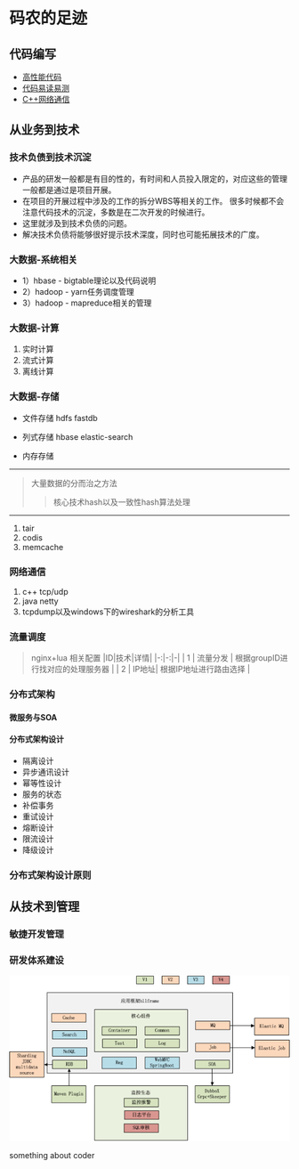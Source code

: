 # 码农的足迹

## 代码编写
* [高性能代码](./topics/code.md)
* [代码易读易测](./topics/架构是什么.md)
* [C++网络通信](./topics/C++网络通信.md)


## 从业务到技术

### 技术负债到技术沉淀
- 产品的研发一般都是有目的性的，有时间和人员投入限定的，对应这些的管理一般都是通过是项目开展。
- 在项目的开展过程中涉及的工作的拆分WBS等相关的工作。 很多时候都不会注意代码技术的沉淀，多数是在二次开发的时候进行。
- 这里就涉及到技术负债的问题。
- 解决技术负债将能够很好提示技术深度，同时也可能拓展技术的广度。


### 大数据-系统相关
* 1）hbase - bigtable理论以及代码说明
* 2）hadoop - yarn任务调度管理
* 3）hadoop - mapreduce相关的管理

### 大数据-计算
1. 实时计算
2. 流式计算
3. 离线计算



### 大数据-存储
* 文件存储
	hdfs
	fastdb
* 列式存储
	hbase
	elastic-search
	
* 内存存储

---

> 大量数据的分而治之方法
>> 核心技术hash以及一致性hash算法处理

---

1. tair
2. codis
3. memcache


### 网络通信
1. c++ tcp/udp
2. java netty
3. tcpdump以及windows下的wireshark的分析工具


### 流量调度
> nginx+lua 相关配置
|ID|技术|详情|
|-:|-:|-|
| 1  | 流量分发 | 根据groupID进行找对应的处理服务器 |
| 2 | IP地址| 根据IP地址进行路由选择 |

### 分布式架构
#### 微服务与SOA
#### 分布式架构设计
* 隔离设计
* 异步通讯设计
* 幂等性设计
* 服务的状态
* 补偿事务
* 重试设计
* 熔断设计
* 限流设计
* 降级设计

### 分布式架构设计原则


## 从技术到管理

### 敏捷开发管理

### 研发体系建设
![架构](./images/struts.png)


something about coder
